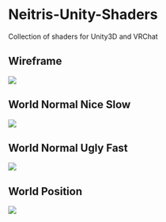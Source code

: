 # Neitris-Unity-Shaders
Collection of shaders for Unity3D and VRChat


## Wireframe
![](https://image.prntscr.com/image/kcXPRyudR2SstTZproni9Q.png)

## World Normal Nice Slow
![](https://image.prntscr.com/image/C8jEwUwwS4SfFIY2tex16A.png)

## World Normal Ugly Fast
![](https://image.prntscr.com/image/9PsypMDdRIaS1zQwKiiOYg.png)

## World Position
![](https://image.prntscr.com/image/v_BsMeg5SZ6yJeSOzAtjrA.png)
